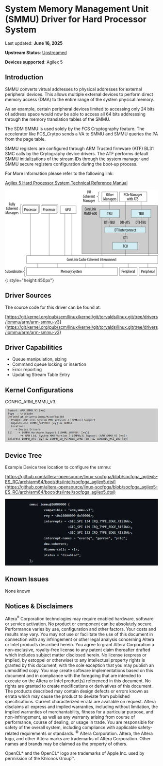 # **System Memory Management Unit (SMMU) Driver for Hard Processor System**

Last updated: **June 16, 2025** 

**Upstream Status**: [Upstreamed](https://git.kernel.org/pub/scm/linux/kernel/git/torvalds/linux.git/tree/drivers/iommu/arm/arm-smmu-v3)

**Devices supported**: Agilex 5

## **Introduction**

SMMU converts virtual addresses to physical addresses for external peripheral devices. This allows multiple external devices to perform direct memory access (DMA) to the entire range of the system physical memory.

As an example, certain peripheral devices limited to accessing only 24 bits of address space would now be able to access all 64 bits addresssing through the memory translation tables of the SMMU.

The SDM SMMU is used solely by the FCS Cryptography feature. The accelerator like FCS_Crytpo sends a VA to SMMU and SMMU queries the PA from the page table.

SMMU registers are configured through ARM Trusted firmware (ATF) BL31 SMC calls by the Crytography device drivers. The ATF performs default SMMU initializations of the stream IDs through the system manager and SMMU secure registers configuration during the boot-up process.

For More information please refer to the following link:

[Agilex 5 Hard Processor System Technical Reference Manual](https://www.intel.com/content/www/us/en/docs/programmable/814346)

![smmu_block_diagram](images/A5_SMMU_top_level_SMMU.png){: style="height:450px"}

## **Driver Sources**

The source code for this driver can be found at:

[https://git.kernel.org/pub/scm/linux/kernel/git/torvalds/linux.git/tree/drivers/iommu/arm/arm-smmu-v3](https://git.kernel.org/pub/scm/linux/kernel/git/torvalds/linux.git/tree/drivers/iommu/arm/arm-smmu-v3)

## **Driver Capabilities**

* Queue manipulation, sizing
* Command queue locking or insertion
* Error reporting
* Updating Stream Table Entry


## **Kernel Configurations**

CONFIG_ARM_SMMU_V3

![smmu_config_path](images/smmu_config_path_1.png)

## **Device Tree**

Example Device tree location to configure the smmu:

[https://github.com/altera-opensource/linux-socfpga/blob/socfpga_agilex5-ES_RC/arch/arm64/boot/dts/intel/socfpga_agilex5.dtsi](https://github.com/altera-opensource/linux-socfpga/blob/socfpga_agilex5-ES_RC/arch/arm64/boot/dts/intel/socfpga_agilex5.dtsi)

![smmu_device_tree](images/smmu_device_tree.png)

## **Known Issues**

None known

## Notices & Disclaimers

Altera<sup>&reg;</sup> Corporation technologies may require enabled hardware, software or service activation.
No product or component can be absolutely secure. 
Performance varies by use, configuration and other factors.
Your costs and results may vary. 
You may not use or facilitate the use of this document in connection with any infringement or other legal analysis concerning Altera or Intel products described herein. You agree to grant Altera Corporation a non-exclusive, royalty-free license to any patent claim thereafter drafted which includes subject matter disclosed herein.
No license (express or implied, by estoppel or otherwise) to any intellectual property rights is granted by this document, with the sole exception that you may publish an unmodified copy. You may create software implementations based on this document and in compliance with the foregoing that are intended to execute on the Altera or Intel product(s) referenced in this document. No rights are granted to create modifications or derivatives of this document.
The products described may contain design defects or errors known as errata which may cause the product to deviate from published specifications.  Current characterized errata are available on request.
Altera disclaims all express and implied warranties, including without limitation, the implied warranties of merchantability, fitness for a particular purpose, and non-infringement, as well as any warranty arising from course of performance, course of dealing, or usage in trade.
You are responsible for safety of the overall system, including compliance with applicable safety-related requirements or standards. 
<sup>&copy;</sup> Altera Corporation.  Altera, the Altera logo, and other Altera marks are trademarks of Altera Corporation.  Other names and brands may be claimed as the property of others. 

OpenCL* and the OpenCL* logo are trademarks of Apple Inc. used by permission of the Khronos Group™. 

